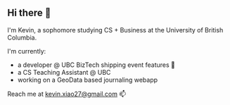 ## Hi there 👋

I'm Kevin, a sophomore studying CS + Business at the University of British Columbia.

I'm currently:
- a developer @ UBC BizTech shipping event features 🚀
- a CS Teaching Assistant @ UBC
- working on a GeoData based journaling webapp

Reach me at kevin.xiao27@gmail.com 📫

<!--
**kevinxiao27/kevinxiao27** is a ✨ _special_ ✨ repository because its `README.md` (this file) appears on your GitHub profile.

Here are some ideas to get you started:

- 🔭 I’m currently working on ...
- 🌱 I’m currently learning ...
- 👯 I’m looking to collaborate on ...
- 🤔 I’m looking for help with ...
- 💬 Ask me about ...
- 📫 How to reach me: ...
- 😄 Pronouns: ...
- ⚡ Fun fact: ...
-->
